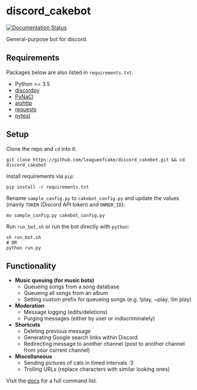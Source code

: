 # discord_cakebot
[![Documentation Status](https://readthedocs.org/projects/discord-cakebot/badge/?version=latest)](http://discord-cakebot.readthedocs.io/en/latest/?badge=latest)

General-purpose bot for discord.

## Requirements
Packages below are also listed in `requirements.txt`.
* Python >= 3.5
* [discordpy](https://github.com/Rapptz/discord.py)
* [PyNaCl](https://github.com/pyca/pynacl)
* [aiohttp](https://github.com/aio-libs/aiohttp)
* [requests](https://github.com/requests/requests)
* [pytest](https://github.com/pytest-dev/pytest)


## Setup
Clone the repo and `cd` into it:

	git clone https://github.com/leagueofcake/discord_cakebot.git && cd discord_cakebot

Install requirements via `pip`: 

	pip install -r requirements.txt

Rename `sample_config.py` to `cakebot_config.py` and update the values (mainly `TOKEN` (Discord API token) and `OWNER_ID`):

	mv sample_config.py cakebot_config.py

Run `run_bot.sh` or run the bot directly with `python`:

	sh run_bot.sh
    # OR
    python run.py
    
## Functionality
* **Music queuing (for music bots)**
    * Queueing songs from a song database
    * Queueing all songs from an album
    * Setting custom prefix for queueing songs (e.g. !play, ~play, !lm play)
* **Moderation**
    * Message logging (edits/deletions)
    * Purging messages (either by user or indiscriminately)
* **Shortcuts**
    * Deleting previous message
    * Generating Google search links within Discord
    * Redirecting message to another channel (post to another channel from your current channel)
* **Miscellaneous**
    * Sending pictures of cats in timed intervals :3
    * Trolling URLs (replace characters with similar looking ones)

Visit the [docs](https://discord-cakebot.readthedocs.io/en/latest/?) for a full command list.
